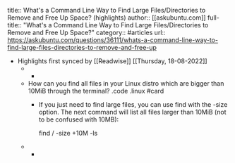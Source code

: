 title:: What's a Command Line Way to Find Large Files/Directories to Remove and Free Up Space? (highlights)
author:: [[askubuntu.com]]
full-title:: "What's a Command Line Way to Find Large Files/Directories to Remove and Free Up Space?"
category:: #articles
url:: https://askubuntu.com/questions/36111/whats-a-command-line-way-to-find-large-files-directories-to-remove-and-free-up

- Highlights first synced by [[Readwise]] [[Thursday, 18-08-2022]]
	- -
	- How can you find all files in your Linux distro which are bigger than 10MiB through the terminal? .code .linux #card
		- If you just need to find large files, you can use find with the -size option. The next command will list all files larger than 10MiB (not to be confused with 10MB):
		  
		  find / -size +10M -ls
	- -